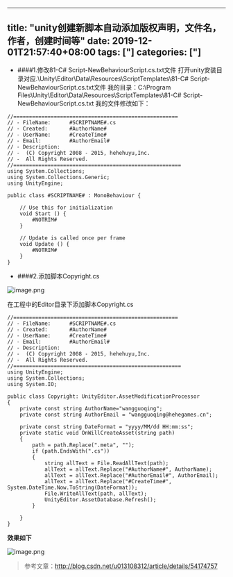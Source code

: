 ﻿
---
title: "unity创建新脚本自动添加版权声明，文件名，作者，创建时间等"
date: 2019-12-01T21:57:40+08:00
tags: ["]
categories: ["]
---

<!--more-->


- ####1.修改81-C# Script-NewBehaviourScript.cs.txt文件
打开unity安装目录对应.\Unity\Editor\Data\Resources\ScriptTemplates\81-C# Script-NewBehaviourScript.cs.txt文件
我的目录：C:\Program Files\Unity\Editor\Data\Resources\ScriptTemplates\81-C# Script-NewBehaviourScript.cs.txt
我的文件修改如下：
```
//=====================================================
// - FileName:    	#SCRIPTNAME#.cs
// - Created:		#AuthorName#
// - UserName:		#CreateTime#
// - Email:			#AuthorEmail#
// - Description:	
// -  (C) Copyright 2008 - 2015, hehehuyu,Inc.
// -  All Rights Reserved.
//======================================================
using System.Collections;
using System.Collections.Generic;
using UnityEngine;

public class #SCRIPTNAME# : MonoBehaviour {

	// Use this for initialization
	void Start () {
		#NOTRIM#
	}
	
	// Update is called once per frame
	void Update () {
		#NOTRIM#
	}
}

```
- ####2.添加脚本Copyright.cs


![image.png](http://upload-images.jianshu.io/upload_images/1095643-a2e70c2103fe460d.png?imageMogr2/auto-orient/strip%7CimageView2/2/w/1240)  


在工程中的Editor目录下添加脚本Copyright.cs
```
//=====================================================
// - FileName:    	#SCRIPTNAME#.cs
// - Created:		#AuthorName#
// - UserName:		#CreateTime#
// - Email:			#AuthorEmail#
// - Description:	
// -  (C) Copyright 2008 - 2015, hehehuyu,Inc.
// -  All Rights Reserved.
//======================================================
using UnityEngine;
using System.Collections;
using System.IO;

public class Copyright: UnityEditor.AssetModificationProcessor
{
    private const string AuthorName="wangguoqing";
    private const string AuthorEmail = "wangguoqing@hehegames.cn";

    private const string DateFormat = "yyyy/MM/dd HH:mm:ss";
    private static void OnWillCreateAsset(string path)
    {
        path = path.Replace(".meta", "");
        if (path.EndsWith(".cs"))
        {
            string allText = File.ReadAllText(path);
            allText = allText.Replace("#AuthorName#", AuthorName);
            allText = allText.Replace("#AuthorEmail#", AuthorEmail);
            allText = allText.Replace("#CreateTime#", System.DateTime.Now.ToString(DateFormat));            
            File.WriteAllText(path, allText);
            UnityEditor.AssetDatabase.Refresh();
        }

    }
}
```
**效果如下**


![image.png](http://upload-images.jianshu.io/upload_images/1095643-5ebb622277023064.png?imageMogr2/auto-orient/strip%7CimageView2/2/w/1240)  


>参考文章：<http://blog.csdn.net/u013108312/article/details/54174757>
